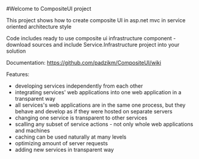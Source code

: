#Welcome to CompositeUI project

This project shows how to create composite UI in asp.net mvc in service oriented architecture style

Code includes ready to use composite ui infrastructure component - download sources and include Service.Infrastructure project into your solution

Documentation: https://github.com/padzikm/CompositeUI/wiki

Features:
+ developing services independently from each other
+ integrating services' web applications into one web application in a transparent way
+ all services's web applications are in the same one process, but they behave and develop as if they were hosted on separate servers
+ changing one service is transparent to other services
+ scalling any subset of service actions - not only whole web applications and machines
+ caching can be used naturally at many levels
+ optimizing amount of server requests
+ adding new services in transparent way
